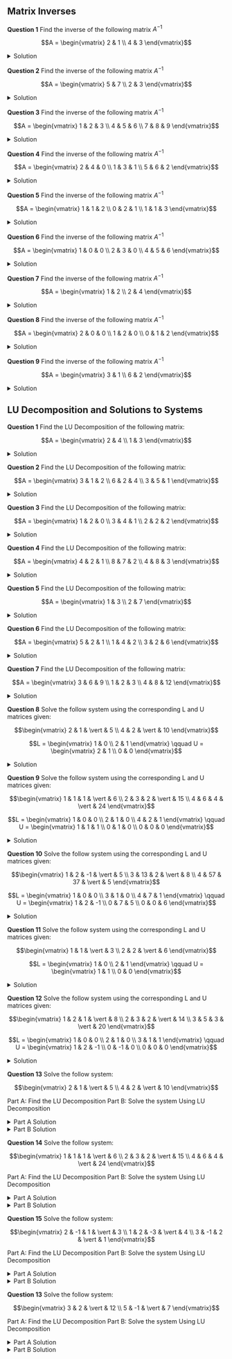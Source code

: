 ## Matrix Inverses



**Question 1** Find the inverse of the following matrix $A^{-1}$

```math
A = \begin{vmatrix}
2 & 1 \\
4 & 3 
\end{vmatrix}
```

<details>
  <summary>Solution</summary>
  <img src="https://github.com/sackn/diffeq/blob/main/Images/matrixInverse/image5.png" alt="Question 1">
</details>

**Question 2** Find the inverse of the following matrix $A^{-1}$

```math
A = \begin{vmatrix}
5 & 7 \\
2 & 3 
\end{vmatrix}
```
<details>
  <summary>Solution</summary>
  <img src="https://github.com/sackn/diffeq/blob/main/Images/matrixInverse/image10.png" alt="Question 2">
</details>

**Question 3** Find the inverse of the following matrix $A^{-1}$

```math
A = \begin{vmatrix}
1 & 2 & 3 \\
4 & 5 & 6 \\
7 & 8 & 9
\end{vmatrix}
```

<details>
  <summary>Solution</summary>
  <img src="https://github.com/sackn/diffeq/blob/main/Images/matrixInverse/image3.png" alt="Question 3">
</details>


**Question 4** Find the inverse of the following matrix $A^{-1}$

```math
A = \begin{vmatrix}
2 & 4 & 0 \\
1 & 3 & 1 \\
5 & 6 & 2
\end{vmatrix}
```

<details>
  <summary>Solution</summary>
  <img src="https://github.com/sackn/diffeq/blob/main/Images/matrixInverse/image4.png" alt="Question 4.a">
  <img src="https://github.com/sackn/diffeq/blob/main/Images/matrixInverse/image6.png" alt="Question 4.b">
</details>


**Question 5** Find the inverse of the following matrix $A^{-1}$

```math
A = \begin{vmatrix}
1 & 1 & 2 \\
0 & 2 & 1 \\
1 & 1 & 3
\end{vmatrix}
```

<details>
  <summary>Solution</summary>
  <img src="https://github.com/sackn/diffeq/blob/main/Images/matrixInverse/image7.png" alt="Question 5">
</details>


**Question 6** Find the inverse of the following matrix $A^{-1}$

```math
A = \begin{vmatrix}
1 & 0 & 0 \\
2 & 3 & 0 \\
4 & 5 & 6
\end{vmatrix}
```

<details>
  <summary>Solution</summary>
  <img src="https://github.com/sackn/diffeq/blob/main/Images/matrixInverse/image2.png" alt="Question 6">
</details>


**Question 7** Find the inverse of the following matrix $A^{-1}$

```math
A = \begin{vmatrix}
1 & 2 \\
2 & 4 
\end{vmatrix}
```

<details>
  <summary>Solution</summary>
  <img src="https://github.com/sackn/diffeq/blob/main/Images/matrixInverse/image1.png" alt="Question 7">
</details>

**Question 8** Find the inverse of the following matrix $A^{-1}$

```math
A = \begin{vmatrix}
2 & 0 & 0 \\
1 & 2 & 0 \\
0 & 1 & 2
\end{vmatrix}
```

<details>
  <summary>Solution</summary>
  <img src="https://github.com/sackn/diffeq/blob/main/Images/matrixInverse/image9.png" alt="Question 8">
</details>


**Question 9** Find the inverse of the following matrix $A^{-1}$

```math
A = \begin{vmatrix}
3 & 1 \\
6 & 2 
\end{vmatrix}
```

<details>
  <summary>Solution</summary>
  <img src="https://github.com/sackn/diffeq/blob/main/Images/matrixInverse/image8.png" alt="Question 9">
</details>

## LU Decomposition and Solutions to Systems

**Question 1** Find the LU Decomposition of the following matrix:

```math
A = \begin{vmatrix}
2 & 4 \\
1 & 3 
\end{vmatrix}
```

<details>
  <summary>Solution</summary>
  <img src="https://github.com/sackn/diffeq/blob/main/Images/LU/image1.png" alt="Question 1">
</details>

**Question 2** Find the LU Decomposition of the following matrix:

```math
A = \begin{vmatrix}
3 & 1 & 2 \\
6 & 2 & 4 \\
3 & 5 & 1
\end{vmatrix}
```

<details>
  <summary>Solution</summary>
  <img src="https://github.com/sackn/diffeq/blob/main/Images/LU/image2.png" alt="Question 1">
</details>

**Question 3** Find the LU Decomposition of the following matrix:

```math
A = \begin{vmatrix}
1 & 2 & 0 \\
3 & 4 & 1 \\
2 & 2 & 2
\end{vmatrix}
```

<details>
  <summary>Solution</summary>
  <img src="https://github.com/sackn/diffeq/blob/main/Images/LU/image3.png" alt="Question 1">
</details>

**Question 4** Find the LU Decomposition of the following matrix:

```math
A = \begin{vmatrix}
4 & 2 & 1 \\
8 & 7 & 2 \\
4 & 8 & 3
\end{vmatrix}
```

<details>
  <summary>Solution</summary>
  <img src="https://github.com/sackn/diffeq/blob/main/Images/LU/image4.png" alt="Question 1">
</details>

**Question 5** Find the LU Decomposition of the following matrix:

```math
A = \begin{vmatrix}
1 & 3 \\
2 & 7 
\end{vmatrix}
```

<details>
  <summary>Solution</summary>
  <img src="https://github.com/sackn/diffeq/blob/main/Images/LU/image5.png" alt="Question 1">
</details>


**Question 6** Find the LU Decomposition of the following matrix:

```math
A = \begin{vmatrix}
5 & 2 & 1 \\
1 & 4 & 2 \\
3 & 2 & 6
\end{vmatrix}
```

<details>
  <summary>Solution</summary>
  <img src="https://github.com/sackn/diffeq/blob/main/Images/LU/image6a.png" alt="Question 1">
  <img src="https://github.com/sackn/diffeq/blob/main/Images/LU/image6b.png" alt="Question 1">
</details>


**Question 7** Find the LU Decomposition of the following matrix:

```math
A = \begin{vmatrix}
3 & 6 & 9 \\
1 & 2 & 3 \\
4 & 8 & 12
\end{vmatrix}
```

<details>
  <summary>Solution</summary>
  <img src="https://github.com/sackn/diffeq/blob/main/Images/LU/image7.png" alt="Question 1">
</details>


**Question 8** Solve the follow system using the corresponding L and U matrices given:

```math 
\begin{vmatrix}
    2 & 1 & \vert & 5 \\
    4 & 2 & \vert & 10 
\end{vmatrix}
```

```math
L = \begin{vmatrix}
1 & 0 \\
2 & 1 
\end{vmatrix}

\qquad

U = \begin{vmatrix}
2 & 1 \\
0 & 0 
\end{vmatrix}
```

<details>
  <summary>Solution</summary>
  <img src="https://github.com/sackn/diffeq/blob/main/Images/LU/image8a.png" alt="Question 1">
  <img src="https://github.com/sackn/diffeq/blob/main/Images/LU/image8b.png" alt="Question 1">
</details>


**Question 9** Solve the follow system using the corresponding L and U matrices given:

```math 
\begin{vmatrix}
    1 & 1 & 1 & \vert & 6 \\
    2 & 3 & 2 & \vert & 15 \\
    4 & 6 & 4 & \vert & 24
\end{vmatrix}
```

```math
L = \begin{vmatrix}
1 & 0 & 0 \\
2 & 1 & 0 \\
4 & 2 & 1
\end{vmatrix}

\qquad

U = \begin{vmatrix}
1 & 1 & 1 \\
0 & 1 & 0 \\
0 & 0 & 0
\end{vmatrix}
```

<details>
  <summary>Solution</summary>
  <img src="https://github.com/sackn/diffeq/blob/main/Images/LU/image9a.png" alt="Question 1">
  <img src="https://github.com/sackn/diffeq/blob/main/Images/LU/image9b.png" alt="Question 1">
</details>


**Question 10** Solve the follow system using the corresponding L and U matrices given:

```math 
\begin{vmatrix}
    1 & 2 & -1 & \vert & 5 \\
    3 & 13 & 2 & \vert & 8 \\
    4 & 57 & 37 & \vert & 5
\end{vmatrix}
```

```math
L = \begin{vmatrix}
1 & 0 & 0 \\
3 & 1 & 0 \\
4 & 7 & 1
\end{vmatrix}

\qquad

U = \begin{vmatrix}
1 & 2 & -1 \\
0 & 7 & 5 \\
0 & 0 & 6
\end{vmatrix}
```

<details>
  <summary>Solution</summary>
  <img src="https://github.com/sackn/diffeq/blob/main/Images/LU/image10.png" alt="Question 1">
</details>

**Question 11** Solve the follow system using the corresponding L and U matrices given:

```math 
\begin{vmatrix}
    1 & 1 & \vert & 3 \\
    2 & 2 & \vert & 6 
\end{vmatrix}
```

```math
L = \begin{vmatrix}
1 & 0 \\
2 & 1 
\end{vmatrix}

\qquad

U = \begin{vmatrix}
1 & 1 \\
0 & 0 
\end{vmatrix}
```

<details>
  <summary>Solution</summary>
  <img src="https://github.com/sackn/diffeq/blob/main/Images/LU/image11.png" alt="Question 1">
</details>

**Question 12** Solve the follow system using the corresponding L and U matrices given:

```math 
\begin{vmatrix}
    1 & 2 & 1 & \vert & 8 \\
    2 & 3 & 2 & \vert & 14 \\
    3 & 5 & 3 & \vert & 20
\end{vmatrix}
```

```math
L = \begin{vmatrix}
1 & 0 & 0 \\
2 & 1 & 0 \\
3 & 1 & 1
\end{vmatrix}

\qquad

U = \begin{vmatrix}
1 & 2 & -1 \\
0 & -1 & 0 \\
0 & 0 & 0
\end{vmatrix}
```

<details>
  <summary>Solution</summary>
  <img src="https://github.com/sackn/diffeq/blob/main/Images/LU/image12a.png" alt="Question 1">
  <img src="https://github.com/sackn/diffeq/blob/main/Images/LU/image12b.png" alt="Question 1">
</details>


**Question 13** Solve the follow system:

```math 
\begin{vmatrix}
    2 & 1 & \vert & 5 \\
    4 & 2 & \vert & 10 
\end{vmatrix}
```
Part A: Find the LU Decomposition
Part B: Solve the system Using LU Decomposition

<details>
  <summary>Part A Solution</summary>
  <img src="https://github.com/sackn/diffeq/blob/main/Images/LU/image13a.png" alt="Question 1">
</details>
<details>
  <summary>Part B Solution</summary>
  <img src="https://github.com/sackn/diffeq/blob/main/Images/LU/image13b.png" alt="Question 1">
</details>


**Question 14** Solve the follow system:

```math 
\begin{vmatrix}
    1 & 1 & 1 & \vert & 6 \\
    2 & 3 & 2 & \vert & 15 \\
    4 & 6 & 4 & \vert & 24
\end{vmatrix}
```
Part A: Find the LU Decomposition
Part B: Solve the system Using LU Decomposition

<details>
  <summary>Part A Solution</summary>
  <img src="https://github.com/sackn/diffeq/blob/main/Images/LU/image14a.png" alt="Question 1">
  <img src="https://github.com/sackn/diffeq/blob/main/Images/LU/image14b.png" alt="Question 1">
</details>
<details>
  <summary>Part B Solution</summary>
  <img src="https://github.com/sackn/diffeq/blob/main/Images/LU/image14c.png" alt="Question 1">
</details>

**Question 15** Solve the follow system:

```math 
\begin{vmatrix}
    2 & -1 & 1 & \vert & 3 \\
    1 & 2 & -3 & \vert & 4 \\
    3 & -1 & 2 & \vert & 1
\end{vmatrix}
```
Part A: Find the LU Decomposition
Part B: Solve the system Using LU Decomposition

<details>
  <summary>Part A Solution</summary>
  <img src="https://github.com/sackn/diffeq/blob/main/Images/LU/image15a.png" alt="Question 1">
</details>
<details>
  <summary>Part B Solution</summary>
  <img src="https://github.com/sackn/diffeq/blob/main/Images/LU/image15b.png" alt="Question 1">
</details>

**Question 13** Solve the follow system:

```math 
\begin{vmatrix}
    3 & 2 & \vert & 12 \\
    5 & -1 & \vert & 7 
\end{vmatrix}
```
Part A: Find the LU Decomposition
Part B: Solve the system Using LU Decomposition

<details>
  <summary>Part A Solution</summary>
  <img src="https://github.com/sackn/diffeq/blob/main/Images/LU/image16a.png" alt="Question 1">
</details>
<details>
  <summary>Part B Solution</summary>
  <img src="https://github.com/sackn/diffeq/blob/main/Images/LU/image16b.png" alt="Question 1">
</details>










